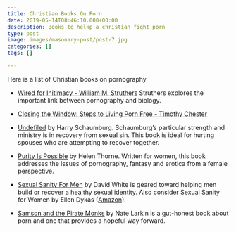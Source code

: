 ```yaml
---
title: Christian Books On Porn
date: 2019-05-14T08:46:10.000+00:00
description: Books to helkp a christian fight porn
type: post
image: images/masonary-post/post-7.jpg
categories: []
tags: []

---
```

Here is a list of Christian books on pornography

* [Wired for Initimacy - William M. Struthers](https://books.google.de/books/about/Wired_for_Intimacy.html?id=1Nqv0-pMS5oC) Struthers explores the important link between pornography and biology.
* [Closing the Window: Steps to Living Porn Free - Timothy Chester](https://www.amazon.co.uk/dp/1844744353/ref=nosim?tag=timche-21)


* [Undefiled](https://www.challies.com/?p=16307) by Harry Schaumburg. Schaumburg’s particular strength and ministry is in recovery from sexual sin. This book is ideal for hurting spouses who are attempting to recover together.
* [Purity Is Possible](https://www.challies.com/?p=23980) by Helen Thorne. Written for women, this book addresses the issues of pornography, fantasy and erotica from a female perspective.
* [Sexual Sanity For Men](https://www.challies.com/?p=22286) by David White is geared toward helping men build or recover a healthy sexual identity. Also consider Sexual Sanity for Women by Ellen Dykas ([Amazon](https://www.amazon.com/dp/1938267001?tag=dietofbookwor-20)).
* [Samson and the Pirate Monks](https://www.challies.com/?p=23717) by Nate Larkin is a gut-honest book about porn and one that provides a hopeful way forward.
